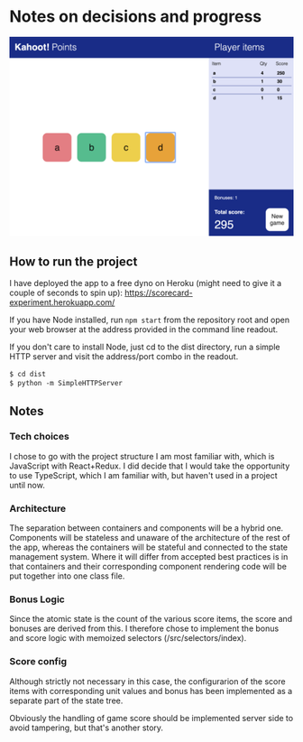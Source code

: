 # Notes on decisions and progress

![Screenshot](/assets/screenshot.png)

## How to run the project

I have deployed the app to a free dyno on Heroku (might need to give it a couple of seconds to spin up): https://scorecard-experiment.herokuapp.com/

If you have Node installed, run `npm start` from the repository root and open your web browser at the address provided in the command line readout.

If you don't care to install Node, just cd to the dist directory, run a simple HTTP server and visit the address/port combo in the readout.

```
$ cd dist
$ python -m SimpleHTTPServer
```

## Notes

### Tech choices

I chose to go with the project structure I am most familiar with, which is JavaScript with React+Redux. I did decide that I would take the opportunity to use TypeScript, which I am familiar with, but haven't used in a project until now.

### Architecture

The separation between containers and components will be a hybrid one. Components will be stateless and unaware of the architecture of the rest of the app, whereas the containers will be stateful and connected to the state management system. Where it will differ from accepted best practices is in that containers and their corresponding component rendering code will be put together into one class file.

### Bonus Logic

Since the atomic state is the count of the various score items, the score and bonuses are derived from this. I therefore chose to implement the bonus and score logic with memoized selectors (/src/selectors/index).

### Score config

Although strictly not necessary in this case, the configurarion of the score items with corresponding unit values and bonus has been implemented as a separate part of the state tree.

Obviously the handling of game score should be implemented server side to avoid tampering, but that's another story.
